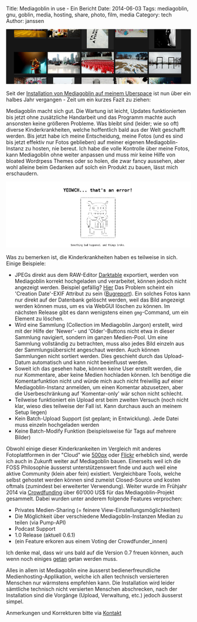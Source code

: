 Title: Mediagoblin in use - Ein Bericht
Date: 2014-06-03
Tags: mediagoblin, gnu, goblin, media, hosting, share, photo, film, media
Category: tech
Author: janssen

![Mediagoblin Header](pictures/mediagoblinuse_header.jpg)

Seit der [Installation von Mediagoblin auf meinem Uberspace](http://aurka.com/mediagoblin-auf-uberspace.html) ist nun über ein halbes Jahr vergangen - Zeit um ein kurzes Fazit zu ziehen:

Mediagoblin macht sich gut. Die Wartung ist leicht, Updates funktionierten bis jetzt ohne zusätzliche Handarbeit und das Programm machte auch ansonsten keine größeren Probleme. Was bleibt sind (leider; wie so oft) diverse Kinderkrankheiten, welche hoffentlich bald aus der Welt geschafft werden. Bis jetzt habe ich meine Entscheidung, meine Fotos (und es sind bis jetzt effektiv nur Fotos geblieben) auf meiner eigenen Mediagoblin-Instanz zu hosten, nie bereut. Ich habe die volle Kontrolle über meine Fotos, kann Mediagoblin ohne weiter anpassen und muss mir keine Hilfe von bloated Wordrpess Themes oder so holen, die zwar fancy aussehen, aber wohl alleine beim Gedanken auf solch ein Produkt zu bauen, lässt mich erschaudern.

![Mediagoblin Fehler](pictures/mediagoblin_error.jpg)

Was zu bemerken ist, die Kinderkrankheiten haben es teilweise in sich. Einige Beispiele:

* JPEGs direkt aus dem RAW-Editor [Darktable](http://www.darktable.org/) exportiert, werden von Mediagoblin korrekt hochgeladen und verarbeitet, können jedoch nicht angezeigt werden. Beispiel gefällig? [Hier](http://mediagoblin.aurka.com/mediagoblin/mg.fcgi/u/janssen/m/boom-1335/) Das Problem scheint ein 'Creation Date'-EXIF Attribut zu sein  ([Bugreport](https://issues.mediagoblin.org/ticket/825)). Ein solches Fotos kann nur direkt auf der Datenbank gelöscht werden, weil das Bild angezeigt werden können muss, um es via WebGUI löschen zu können. Im nächsten Release gibt es dann wenigstens einen `gmg`-Command, um ein Element zu löschen.
* Wird eine Sammlung (Collection im Mediagoblin Jargon) erstellt, wird mit der Hilfe der 'Newer'- und 'Older'-Buttons nicht etwa in dieser Sammlung navigiert, sondern im ganzen Medien-Pool. Um eine Sammlung vollständig zu betrachten, muss also jedes Bild einzeln aus der Sammlungsübersicht angeschaut werden. Auch können Sammlungen nicht sortiert werden. Dies geschieht durch das Upload-Datum automatisch und kann nicht beeinflusst werden.
* Soweit ich das gesehen habe, können keine User erstellt werden, die nur Kommentare, aber keine Medien hochladen können. Ich benötige die Komentarfunktion nicht und würde mich auch nicht freiwillig auf einer Mediagoblin-Instanz anmelden, um einen Komentar abzusetzen, aber die Userbeschränkung auf 'Komentar-only' wär schon nicht schlecht.
* Teilweise funktioniert ein Upload erst beim zweiten Versuch (noch nicht klar, wieso dies teilweise der Fall ist. Kann durchaus auch an meinem Setup liegen)
* Kein Batch-Upload Support (ist geplant; in Entwicklung). Jede Datei muss einzeln hochgeladen werden
* Keine Batch-Modify Funktion (beispielsweise für Tags auf mehrere Bilder)

Obwohl einige dieser Kinderkrankeiten im Vergleich mit anderes Fotoplattformen in der "Cloud" wie [500px](http://500px.com/) oder [Flickr](https://secure.flickr.com/) erheblich sind, werde ich auch in Zukunft weiter auf Mediagoblin bauen. Einerseits weil ich die FOSS Philosophie äusserst unterstützenswert finde und auch weil eine aktive Community (klein aber fein) existiert. Vergleichbare Tools, welche selbst gehostet werden können sind zumeist Closed-Source und kosten oftmals (zumindest bei erweiterter Verwendung). Weiter wurde im Frühjahr 2014 via [Crowdfunding](http://mediagoblin.org/news/campaign-success.html) über 60’000 US$ für das Mediagoblin-Projekt gesammelt. Dabei wurden unter anderem folgende Features verprochen:

* Privates Medien-Sharing (= feinere View-Einstellungsmöglichkeiten)
* Die Möglichkeit über verschiedene Mediagoblin-Instanzen Median zu teilen (via Pump-API)
* Podcast Support
* 1.0 Release (aktuell 0.6.1)
* (ein Feature erkoren aus einem Voting der Crowdfunder_innen)

Ich denke mal, dass wir uns bald auf die Version 0.7 freuen können, auch wenn noch einiges [getan](https://issues.mediagoblin.org/query?status=new&status=in_progress&status=accepted&status=review&group=status&milestone=0.7.0 "Roadmap") getan werden muss.

Alles in allem ist Mediagoblin eine äusserst bedienerfreundliche Medienhosting-Applikation, welche ich allen technisch versierteren Menschen nur wärmstens empfehlen kann. Die Installation wird leider sämtliche technisch nicht versierten Menschen abschrecken, nach der Installation sind die Vorgänge (Upload, Verwaltung, etc.) jedoch äusserst simpel.

Anmerkungen und Korrekturen bitte via [Kontakt](http://aurka.com/pages/about.html)
